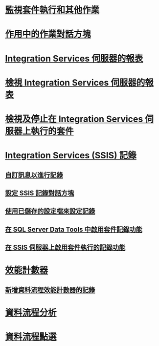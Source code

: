 # [監視套件執行和其他作業](monitor-running-packages-and-other-operations.md)
# [作用中的作業對話方塊](../active-operations-dialog-box.md)
# [Integration Services 伺服器的報表](../reports-for-the-integration-services-server.md)
# [檢視 Integration Services 伺服器的報表](../view-reports-for-the-integration-services-server.md)
# [檢視及停止在 Integration Services 伺服器上執行的套件](../viewing-and-stopping-packages-running-on-the-integration-services-server.md)
# [Integration Services (SSIS) 記錄](integration-services-ssis-logging.md)
## [自訂訊息以進行記錄](../custom-messages-for-logging.md)
## [設定 SSIS 記錄對話方塊](../configure-ssis-logs-dialog-box.md)
## [使用已儲存的設定檔來設定記錄](../configure-logging-by-using-a-saved-configuration-file.md)
## [在 SQL Server Data Tools 中啟用套件記錄功能](../enable-package-logging-in-sql-server-data-tools.md)
## [在 SSIS 伺服器上啟用套件執行的記錄功能](../enable-logging-for-package-execution-on-the-ssis-server.md)
# [效能計數器](performance-counters.md)
## [新增資料流程效能計數器的記錄](../add-a-log-for-data-flow-performance-counters.md)
# [資料流程分析](../analysis-of-data-flow.md)
# [資料流程點選](../data-flow-taps.md)
